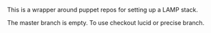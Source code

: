 This is a wrapper around puppet repos for setting up a LAMP stack.

The master branch is empty. To use checkout lucid or precise branch.
